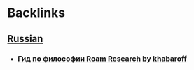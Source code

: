 
# Backlinks
## [Russian](<Russian.md>)
- ### [Гид по философии Roam Research](https://khabaroff.com/roam-research/) by [khabaroff](<khabaroff.md>)

